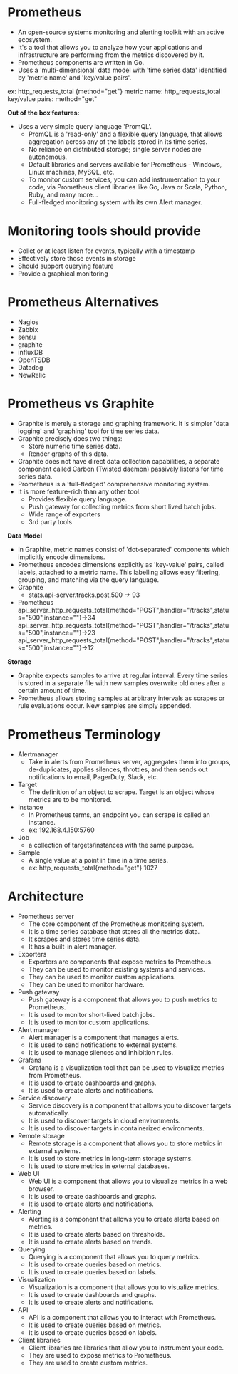 # Prometheus

- An open-source systems monitoring and alerting toolkit with an active ecosystem.
- It's a tool that allows you to analyze how your applications and infrastructure are performing from the metrics discovered by it.
- Prometheus components are written in Go.
- Uses a 'multi-dimensional' data model with 'time series data' identified by 'metric name' and 'key/value pairs'.

ex: http_requests_total {method="get"}
metric name: http_requests_total
key/value pairs: method="get"

**Out of the box features:**

- Uses a very simple query language 'PromQL'.
  - PromQL is a 'read-only' and a flexible query language, that allows aggregation across any of the labels stored in its time series.
  - No reliance on distributed storage; single server nodes are autonomous.
  - Default libraries and servers available for Prometheus - Windows, Linux machines, MySQL, etc.
  - To monitor custom services, you can add instrumentation to your code, via Prometheus client libraries like Go, Java or Scala, Python, Ruby, and many more...
  - Full-fledged monitoring system with its own Alert manager.

# Monitoring tools should provide

- Collet or at least listen for events, typically with a timestamp
- Effectively store those events in storage
- Should support querying feature
- Provide a graphical monitoring

# Prometheus Alternatives

- Nagios
- Zabbix
- sensu
- graphite
- influxDB
- OpenTSDB
- Datadog
- NewRelic

# Prometheus vs Graphite

- Graphite is merely a storage and graphing framework. It is simpler 'data logging' and 'graphing' tool for time series data.
- Graphite precisely does two things:
  - Store numeric time series data.
  - Render graphs of this data.
- Graphite does not have direct data collection capabilities, a separate component called Carbon (Twisted daemon) passively listens for time series data.
- Prometheus is a 'full-fledged' comprehensive monitoring system.
- It is more feature-rich than any other tool.
  - Provides flexible query language.
  - Push gateway for collecting metrics from short lived batch jobs.
  - Wide range of exporters
  - 3rd party tools

**Data Model**

- In Graphite, metric names consist of 'dot-separated' components which implicitly encode dimensions.
- Prometheus encodes dimensions explicitly as 'key-value' pairs, called labels, attached to a metric name. This labelling allows easy filtering, grouping, and matching via the query language.
- Graphite
  - stats.api-server.tracks.post.500 -> 93
- Prometheus
  api_server_http_requests_total{method="POST",handler="/tracks",status="500",instance="<sample1>"}->34
  api_server_http_requests_total{method="POST",handler="/tracks",status="500",instance="<sample2>"}->23
  api_server_http_requests_total{method="POST",handler="/tracks",status="500",instance="<sample3>"}->12

**Storage**

- Graphite expects samples to arrive at regular interval. Every time series is stored in a separate file with new samples overwrite old ones after a certain amount of time.
- Prometheus allows storing samples at arbitrary intervals as scrapes or rule evaluations occur. New samples are simply appended.

# Prometheus Terminology

- Alertmanager
  - Take in alerts from Prometheus server, aggregates them into groups, de-duplicates, applies silences, throttles, and then sends out notifications to email, PagerDuty, Slack, etc.
- Target
  - The definition of an object to scrape. Target is an object whose metrics are to be monitored.
- Instance
  - In Prometheus terms, an endpoint you can scrape is called an instance.
  - ex: 192.168.4.150:5760
- Job
  - a collection of targets/instances with the same purpose.
- Sample
  - A single value at a point in time in a time series.
  - ex: http_requests_total{method="get"} 1027

# Architecture

- Prometheus server
  - The core component of the Prometheus monitoring system.
  - It is a time series database that stores all the metrics data.
  - It scrapes and stores time series data.
  - It has a built-in alert manager.
- Exporters
  - Exporters are components that expose metrics to Prometheus.
  - They can be used to monitor existing systems and services.
  - They can be used to monitor custom applications.
  - They can be used to monitor hardware.
- Push gateway
  - Push gateway is a component that allows you to push metrics to Prometheus.
  - It is used to monitor short-lived batch jobs.
  - It is used to monitor custom applications.
- Alert manager
  - Alert manager is a component that manages alerts.
  - It is used to send notifications to external systems.
  - It is used to manage silences and inhibition rules.
- Grafana
  - Grafana is a visualization tool that can be used to visualize metrics from Prometheus.
  - It is used to create dashboards and graphs.
  - It is used to create alerts and notifications.
- Service discovery
  - Service discovery is a component that allows you to discover targets automatically.
  - It is used to discover targets in cloud environments.
  - It is used to discover targets in containerized environments.
- Remote storage
  - Remote storage is a component that allows you to store metrics in external systems.
  - It is used to store metrics in long-term storage systems.
  - It is used to store metrics in external databases.
- Web UI
  - Web UI is a component that allows you to visualize metrics in a web browser.
  - It is used to create dashboards and graphs.
  - It is used to create alerts and notifications.
- Alerting
  - Alerting is a component that allows you to create alerts based on metrics.
  - It is used to create alerts based on thresholds.
  - It is used to create alerts based on trends.
- Querying
  - Querying is a component that allows you to query metrics.
  - It is used to create queries based on metrics.
  - It is used to create queries based on labels.
- Visualization
  - Visualization is a component that allows you to visualize metrics.
  - It is used to create dashboards and graphs.
  - It is used to create alerts and notifications.
- API
  - API is a component that allows you to interact with Prometheus.
  - It is used to create queries based on metrics.
  - It is used to create queries based on labels.
- Client libraries
  - Client libraries are libraries that allow you to instrument your code.
  - They are used to expose metrics to Prometheus.
  - They are used to create custom metrics.
